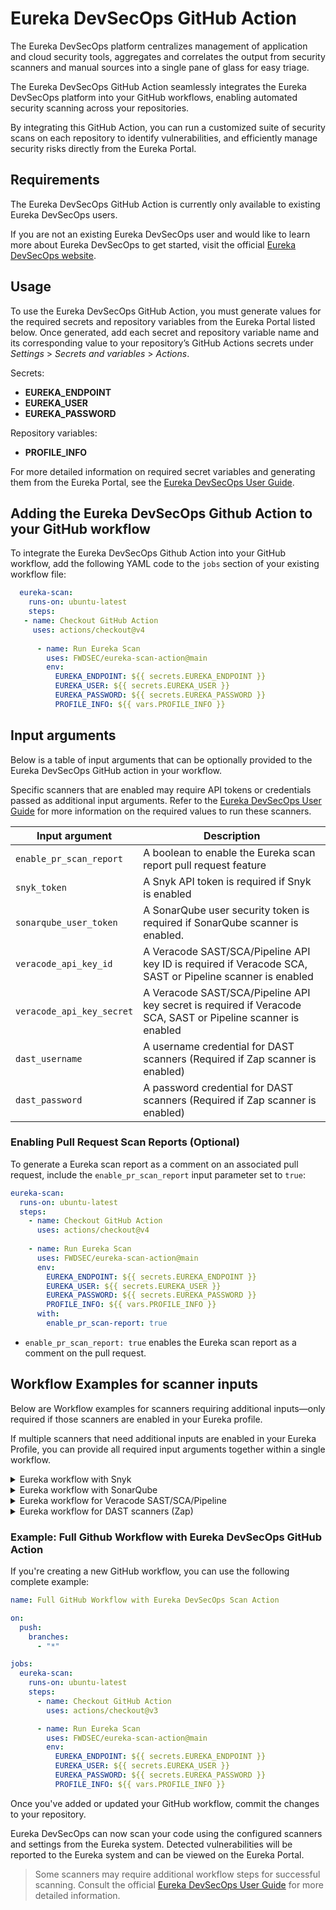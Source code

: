 # Eureka DevSecOps GitHub Action

The Eureka DevSecOps platform centralizes management of application and cloud security tools, aggregates and correlates the output from security scanners and manual sources into a single pane of glass for easy triage. 

The Eureka DevSecOps GitHub Action seamlessly integrates the Eureka DevSecOps platform into your GitHub workflows, enabling automated security scanning across your repositories.

By integrating this GitHub Action, you can run a customized suite of security scans on each repository to identify vulnerabilities, and efficiently manage security risks directly from the Eureka Portal.

## Requirements

The Eureka DevSecOps GitHub Action is currently only available to existing Eureka DevSecOps users.

If you are not an existing Eureka DevSecOps user and would like to learn more about Eureka 
DevSecOps to get started, visit the official [Eureka DevSecOps website](https://www.eurekadevsecops.com/).

## Usage

To use the Eureka DevSecOps GitHub Action, you must generate values for the required secrets and repository variables from the Eureka Portal listed below. Once generated, add each secret and repository variable name and its corresponding value to your repository’s GitHub Actions secrets under *Settings* > *Secrets and variables* > *Actions*.

Secrets:

- **EUREKA_ENDPOINT** 
- **EUREKA_USER**
- **EUREKA_PASSWORD**

Repository variables:

- **PROFILE_INFO**

For more detailed information on required secret variables and generating them from the Eureka Portal, see the [Eureka DevSecOps User Guide](https://eurekadocs.netlify.app/).

## Adding the Eureka DevSecOps Github Action to your GitHub workflow

To integrate the Eureka DevSecOps Github Action into your GitHub workflow, add the following YAML code to the `jobs` section of your existing workflow file:

```yml
  eureka-scan:
    runs-on: ubuntu-latest
    steps:
   - name: Checkout GitHub Action
     uses: actions/checkout@v4
  
      - name: Run Eureka Scan
        uses: FWDSEC/eureka-scan-action@main
        env:
          EUREKA_ENDPOINT: ${{ secrets.EUREKA_ENDPOINT }}
          EUREKA_USER: ${{ secrets.EUREKA_USER }}
          EUREKA_PASSWORD: ${{ secrets.EUREKA_PASSWORD }}
          PROFILE_INFO: ${{ vars.PROFILE_INFO }} 
```

## Input arguments

Below is a table of input arguments that can be optionally provided to the Eureka DevSecOps GitHub action in your workflow.

Specific scanners that are enabled may require API tokens or credentials passed as additional input arguments. Refer to the [Eureka DevSecOps User Guide](https://eurekadocs.netlify.app/) for more information on the required values to run these scanners.

| Input argument            | Description                                                                                                  |
|---------------------------|--------------------------------------------------------------------------------------------------------------|
| `enable_pr_scan_report`   | A boolean to enable the Eureka scan report pull request feature                                              |
| `snyk_token`              | A Snyk API token is required if Snyk is enabled                                                              |
| `sonarqube_user_token`    | A SonarQube user security token is required if SonarQube scanner is enabled.                                 |
| `veracode_api_key_id`     | A Veracode SAST/SCA/Pipeline API key ID is required if Veracode SCA, SAST or Pipeline scanner is enabled     |
| `veracode_api_key_secret` | A Veracode SAST/SCA/Pipeline API key secret is required if Veracode SCA, SAST or Pipeline scanner is enabled |
| `dast_username`           | A username credential for DAST scanners (Required if Zap scanner is enabled)                                 |
| `dast_password`           | A password credential for DAST scanners (Required if Zap scanner is enabled)                                 |

### Enabling Pull Request Scan Reports (Optional)

To generate a Eureka scan report as a comment on an associated pull request, include the `enable_pr_scan_report` input parameter set to `true`:

```yml
eureka-scan:
  runs-on: ubuntu-latest
  steps:
    - name: Checkout GitHub Action
      uses: actions/checkout@v4
        
    - name: Run Eureka Scan
      uses: FWDSEC/eureka-scan-action@main
      env:
        EUREKA_ENDPOINT: ${{ secrets.EUREKA_ENDPOINT }}
        EUREKA_USER: ${{ secrets.EUREKA_USER }}
        EUREKA_PASSWORD: ${{ secrets.EUREKA_PASSWORD }}
        PROFILE_INFO: ${{ vars.PROFILE_INFO }}
      with:
        enable_pr_scan-report: true 
```

- `enable_pr_scan_report: true` enables the Eureka scan report as a comment on the pull request.

## Workflow Examples for scanner inputs

Below are Workflow examples for scanners requiring additional inputs—only required if those scanners are enabled in your Eureka profile.

If multiple scanners that need additional inputs are enabled in your Eureka Profile, you can provide all required input arguments together within a single workflow.

<details>
  <summary>Eureka workflow with Snyk</summary>

```yml
eureka-scan:
  runs-on: ubuntu-latest
  steps:
    - name: Checkout GitHub Action
      uses: actions/checkout@v4
        
    - name: Run Eureka Scan
      uses: FWDSEC/eureka-scan-action@main
      env:
        EUREKA_ENDPOINT: ${{ secrets.EUREKA_ENDPOINT }}
        EUREKA_USER: ${{ secrets.EUREKA_USER }}
        EUREKA_PASSWORD: ${{ secrets.EUREKA_PASSWORD }}
        PROFILE_INFO: ${{ vars.PROFILE_INFO }}
      with:
        snyk_token: ${{ vars.SNYK_TOKEN }} 
```

Ensure that the Snyk API token is configured as a secret called `SNYK_TOKEN`.
</details>

<details>
  <summary>Eureka workflow with SonarQube</summary>

```yml
eureka-scan:
  runs-on: ubuntu-latest
  steps:
    - name: Checkout GitHub Action
      uses: actions/checkout@v4
        
    - name: Run Eureka Scan
      uses: FWDSEC/eureka-scan-action@main
      env:
        EUREKA_ENDPOINT: ${{ secrets.EUREKA_ENDPOINT }}
        EUREKA_USER: ${{ secrets.EUREKA_USER }}
        EUREKA_PASSWORD: ${{ secrets.EUREKA_PASSWORD }}
        PROFILE_INFO: ${{ vars.PROFILE_INFO }}
      with:
        sonarqube_user_token: ${{ vars.SONARQUBE_TOKEN }} 
```

Ensure that the SonarQube user security token is configured as a secret called `SONARQUBE_TOKEN`.
</details>

<details>
  <summary>Eureka workflow for Veracode SAST/SCA/Pipeline</summary>

```yml
eureka-scan:
  runs-on: ubuntu-latest
  steps:
    - name: Checkout GitHub Action
      uses: actions/checkout@v4
        
    - name: Run Eureka Scan
      uses: FWDSEC/eureka-scan-action@main
      env:
        EUREKA_ENDPOINT: ${{ secrets.EUREKA_ENDPOINT }}
        EUREKA_USER: ${{ secrets.EUREKA_USER }}
        EUREKA_PASSWORD: ${{ secrets.EUREKA_PASSWORD }}
        PROFILE_INFO: ${{ vars.PROFILE_INFO }}
      with:
        veracode_api_key_id: ${{ vars.VERACODE_API_KEY_ID }}
        veracode_api_key_secret: ${{ vars.VERACODE_API_KEY_SECRET }}
```

Ensure that the Veracode API key ID is configured as a secret called `VERACODE_API_KEY_ID`.
Ensure that the Veracode API key secret is configured as a secret called `VERACODE_API_KEY_SECRET`.

</details>

<details>
  <summary>Eureka workflow for DAST scanners (Zap)</summary>

```yml
eureka-scan:
  runs-on: ubuntu-latest
  steps:
    - name: Checkout GitHub Action
      uses: actions/checkout@v4
        
    - name: Run Eureka Scan
      uses: FWDSEC/eureka-scan-action@main
      env:
        EUREKA_ENDPOINT: ${{ secrets.EUREKA_ENDPOINT }}
        EUREKA_USER: ${{ secrets.EUREKA_USER }}
        EUREKA_PASSWORD: ${{ secrets.EUREKA_PASSWORD }}
        PROFILE_INFO: ${{ vars.PROFILE_INFO }}
      with:
        dast_username: ${{ vars.DAST_USERNAME }}
        dast_password: ${{ vars.DAST_PASSWORD }}
```

Ensure that the DAST username is configured as a secret called `DAST_USERNAME`.
Ensure that the DAST password is configured as a secret called `DAST_PASSWORD`.

</details>

### Example: Full Github Workflow with Eureka DevSecOps GitHub Action

If you're creating a new GitHub workflow, you can use the following complete example:

```yml
name: Full GitHub Workflow with Eureka DevSecOps Scan Action

on:
  push:
    branches:
      - "*"

jobs:
  eureka-scan:
    runs-on: ubuntu-latest
    steps:
      - name: Checkout GitHub Action
        uses: actions/checkout@v3

      - name: Run Eureka Scan
        uses: FWDSEC/eureka-scan-action@main
        env:
          EUREKA_ENDPOINT: ${{ secrets.EUREKA_ENDPOINT }}
          EUREKA_USER: ${{ secrets.EUREKA_USER }}
          EUREKA_PASSWORD: ${{ secrets.EUREKA_PASSWORD }}
          PROFILE_INFO: ${{ vars.PROFILE_INFO }}
```

Once you've added or updated your GitHub workflow, commit the changes to your repository.

Eureka DevSecOps can now scan your code using the configured scanners and settings from the Eureka system. Detected vulnerabilities will be reported to the Eureka system and can be viewed on the Eureka Portal.  

> Some scanners may require additional workflow steps for successful scanning. Consult the official [Eureka DevSecOps User Guide](https://eurekadocs.netlify.app/) for more detailed information.
